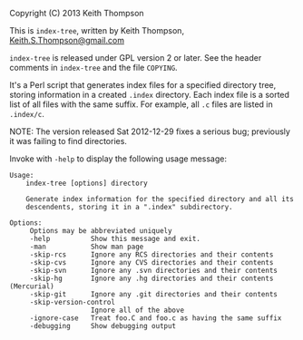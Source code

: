 Copyright (C) 2013 Keith Thompson

This is `index-tree`, written by Keith Thompson, Keith.S.Thompson@gmail.com

`index-tree` is released under GPL version 2 or later.  See the
header comments in `index-tree` and the file `COPYING`.

It's a Perl script that generates index files for a specified
directory tree, storing information in a created `.index` directory.
Each index file is a sorted list of all files with the same suffix.
For example, all `.c` files are listed in `.index/c`.

NOTE: The version released Sat 2012-12-29 fixes a serious bug;
previously it was failing to find directories.

Invoke with `-help` to display the following usage message:

    Usage:
        index-tree [options] directory
    
        Generate index information for the specified directory and all its
        descendents, storing it in a ".index" subdirectory.
    
    Options:
         Options may be abbreviated uniquely
         -help          Show this message and exit.
         -man           Show man page
         -skip-rcs      Ignore any RCS directories and their contents
         -skip-cvs      Ignore any CVS directories and their contents
         -skip-svn      Ignore any .svn directories and their contents
         -skip-hg       Ignore any .hg directories and their contents (Mercurial)
         -skip-git      Ignore any .git directories and their contents
         -skip-version-control
                        Ignore all of the above
         -ignore-case   Treat foo.C and foo.c as having the same suffix
         -debugging     Show debugging output
    
